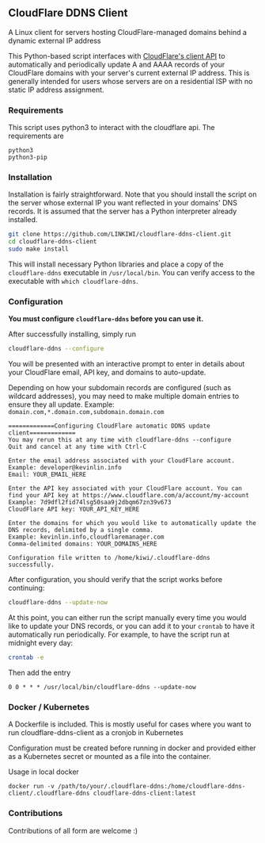 ## CloudFlare DDNS Client
A Linux client for servers hosting CloudFlare-managed domains behind a dynamic external IP address

This Python-based script interfaces with [CloudFlare's client API](https://api.cloudflare.com/) to automatically and periodically update A and AAAA records of your CloudFlare domains with your server's current external IP address. This is generally intended for users whose servers are on a residential ISP with no static IP address assignment.

### Requirements
This script uses python3 to interact with the cloudflare api. The requirements are
```
python3
python3-pip
```

### Installation
Installation is fairly straightforward. Note that you should install the script on the server whose external IP you want reflected in your domains' DNS records. It is assumed that the server has a Python interpreter already installed.
```bash
git clone https://github.com/LINKIWI/cloudflare-ddns-client.git
cd cloudflare-ddns-client
sudo make install
```
This will install necessary Python libraries and place a copy of the `cloudflare-ddns` executable in `/usr/local/bin`. You can verify access to the executable with `which cloudflare-ddns`.

### Configuration
**You must configure `cloudflare-ddns` before you can use it.**

After successfully installing, simply run
```bash
cloudflare-ddns --configure
```
You will be presented with an interactive prompt to enter in details about your CloudFlare email, API key, and domains to auto-update.

Depending on how your subdomain records are configured (such as wildcard addresses), you may need to make multiple domain entries to ensure they all update. Example: `domain.com,*.domain.com,subdomain.domain.com`
```
=============Configuring CloudFlare automatic DDNS update client=============
You may rerun this at any time with cloudflare-ddns --configure
Quit and cancel at any time with Ctrl-C

Enter the email address associated with your CloudFlare account.
Example: developer@kevinlin.info
Email: YOUR_EMAIL_HERE

Enter the API key associated with your CloudFlare account. You can find your API key at https://www.cloudflare.com/a/account/my-account
Example: 7d9dfl2fid74lsg50saa9j2dbqm67zn39v673
CloudFlare API key: YOUR_API_KEY_HERE

Enter the domains for which you would like to automatically update the DNS records, delimited by a single comma.
Example: kevinlin.info,cloudflaremanager.com
Comma-delimited domains: YOUR_DOMAINS_HERE

Configuration file written to /home/kiwi/.cloudflare-ddns successfully.
```
After configuration, you should verify that the script works before continuing:
```bash
cloudflare-ddns --update-now
```
At this point, you can either run the script manually every time you would like to update your DNS records, or you can add it to your `crontab` to have it automatically run periodically. For example, to have the script run at midnight every day:
```bash
crontab -e
```
Then add the entry
```
0 0 * * * /usr/local/bin/cloudflare-ddns --update-now
```

### Docker / Kubernetes
A Dockerfile is included. This is mostly useful for cases where you want to run cloudflare-ddns-client as a cronjob in Kubernetes

Configuration must be created before running in docker and provided either as a Kubernetes secret or mounted as a file into the container.

Usage in local docker
```
docker run -v /path/to/your/.cloudflare-ddns:/home/cloudflare-ddns-client/.cloudflare-ddns cloudflare-ddns-client:latest
```

### Contributions

Contributions of all form are welcome :)
